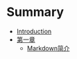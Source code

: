 # Summary

* [Introduction](README.md)
* [第一章](chapter1/README.md)
    * [Markdown简介](chapter1/Markdown.md)

